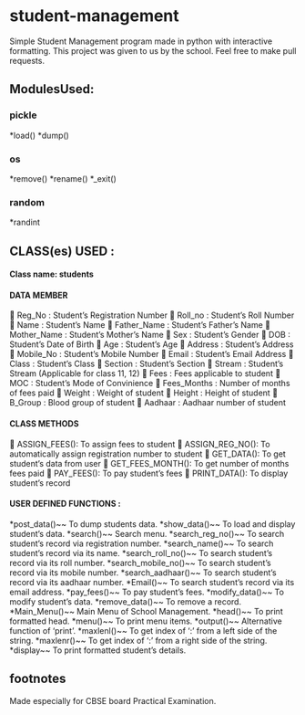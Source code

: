 # student-management
Simple Student Management program made in python with interactive formatting. This project was given to us by the school. Feel free to make pull requests.
## ModulesUsed:
### pickle
 *load()
 *dump()
### os
*remove()
*rename()
*_exit()
### random
*randint


## CLASS(es) USED :
#### Class name: students
#### DATA MEMBER

	Reg_No		:	Student’s Registration Number
	Roll_no		:	Student’s Roll Number
	Name		:	Student’s Name
	Father_Name	:	Student’s Father’s Name
	Mother_Name	:	Student’s Mother’s Name
	Sex			: 	Student’s Gender
	DOB			:	Student’s Date of Birth
	Age			:	Student’s Age
	Address		:	Student’s Address
	Mobile_No		: 	Student’s Mobile Number
	Email			:	Student’s Email Address
	Class			:	Student’s Class
	Section		:	Student’s Section
	Stream		:	Student’s Stream (Applicable for class 11, 12)
	Fees			:	Fees applicable to student
	MOC			:	Student’s Mode of Convinience
	Fees_Months	:	Number of months of fees paid
	Weight		:	Weight of student
	Height		:	Height of student
	B_Group		:	Blood group of student
	Aadhaar		:	Aadhaar number of student

#### CLASS METHODS

	ASSIGN_FEES(): To assign fees to student
	ASSIGN_REG_NO(): To automatically assign registration number to student
	GET_DATA(): To get student’s data from user
	GET_FEES_MONTH(): To get number of months fees paid
	PAY_FEES(): To pay student’s fees
	PRINT_DATA(): To display student’s record


#### USER DEFINED FUNCTIONS :

*post_data()~~ To dump students data.
*show_data()~~ To load and display student’s data.
*search()~~ Search menu.
*search_reg_no()~~ To search student’s record via registration number.
*search_name()~~ To search student’s record via its name.
*search_roll_no()~~ To search student’s record via its roll number.
*search_mobile_no()~~ To search student’s record via its mobile number.
*search_aadhaar()~~ To search student’s record via its aadhaar number.
*Email()~~ To search student’s record via its email address.
*pay_fees()~~ To pay student’s fees.
*modify_data()~~ To modify student’s data.
*remove_data()~~ To remove a record.
*Main_Menu()~~ Main Menu of School Management.
*head()~~ To print formatted head.
*menu()~~ To print menu items.
*output()~~ Alternative function of ‘print’.
*maxlenl()~~ To get index of ‘:’ from a left side of the string.
*maxlenr()~~ To get index of ‘:’ from a right side of the string.
*display~~ To print formatted student’s details.
## footnotes
Made especially for CBSE board Practical Examination.
